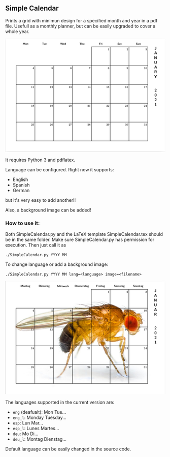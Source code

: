 ## Simple Calendar

Prints a grid with minimun design for a specified month and year in a pdf file.
Usefull as a monthly planner, but can be easily upgraded to cover a whole year.

![Example](https://github.com/Ignatius-Reilly/SimpleCalendar/blob/main/Examples/Example1.png)

It requires Python 3 and pdflatex.

Language can be configured. Right now it supports:

* English
* Spanish
* German

but it's very easy to add another!!

Also, a background image can be added!


### How to use it:

Both SimpleCalendar.py and the LaTeX template SimpleCalendar.tex should be in the same folder.
Make sure SimpleCalendar.py has permission for execution.
Then just call it as
```
./SimpleCalendar.py YYYY MM
```

To change language or add a background image:
```
./SimpleCalendar.py YYYY MM lang=<language> image=<filename>
```
![Example](https://github.com/Ignatius-Reilly/SimpleCalendar/blob/main/Examples/Example2.png)

The languages supported in the current version are:
* `eng` (deafualt): Mon Tue...
* `eng_l`: Monday Tuesday...
* `esp`: Lun Mar...
* `esp_l`: Lunes Martes...
* `deu`: Mo Di...
* `deu_l`: Montag Dienstag...

Default language can be easily changed in the source code.
